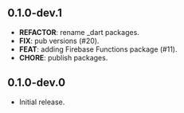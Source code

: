 ## 0.1.0-dev.1

 - **REFACTOR**: rename _dart packages.
 - **FIX**: pub versions (#20).
 - **FEAT**: adding Firebase Functions package (#11).
 - **CHORE**: publish packages.

## 0.1.0-dev.0

- Initial release.
